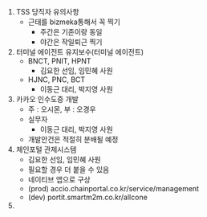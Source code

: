 1. TSS 당직자 유의사항
	- 근태를 bizmeka통해서 꼭 찍기
		- 주간은 기존이랑 동일
		- 야간은 작일퇴근 찍기
2. 터미널 에이전트 유지보수(터미널 에이전트)
	- BNCT, PNIT, HPNT 
		- 김요한 선임, 임민혜 사원
	- HJNC, PNC, BCT    
		- 이동근 대리, 박지영 사원
3. 카카오 인수도증 개발
	- 주 : 오시몬, 부 : 오경우
	- 실무자 
		- 이동근 대리, 박지영 사원
	- 개발안건은 적절히 분배될 예정
4. 체인포털 관제시스템
	- 김요한 선임, 임민혜 사원
	- 필요할 경우 더 붙을 수 있음
	- 네이티브 앱으로 구상
	- (prod) accio.chainportal.co.kr/service/management
	- (dev) portit.smartm2m.co.kr/allcone
5.